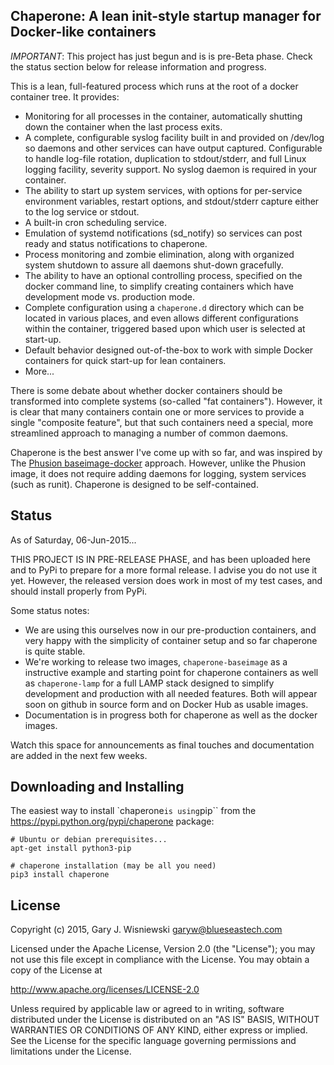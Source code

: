 Chaperone: A lean init-style startup manager for Docker-like containers
-----------------------------------------------------------------------

*IMPORTANT*:  This project has just begun and is is pre-Beta phase.  Check the status section
below for release information and progress.

This is a lean, full-featured process which runs at the root of a docker
container tree.  It provides:

* Monitoring for all processes in the container, automatically shutting down the
  container when the last process exits.
* A complete, configurable syslog facility built in and provided on /dev/log
  so daemons and other services can have output captured.  Configurable
  to handle log-file rotation, duplication to stdout/stderr, and full Linux
  logging facility, severity support.  No syslog daemon is required in your
  container.
* The ability to start up system services, with options for per-service
  environment variables, restart options, and stdout/stderr capture either
  to the log service or stdout.
* A built-in cron scheduling service.
* Emulation of systemd notifications (sd_notify) so services can post
  ready and status notifications to chaperone.
* Process monitoring and zombie elimination, along with organized system
  shutdown to assure all daemons shut-down gracefully.
* The ability to have an optional controlling process, specified on the 
  docker command line, to simplify creating containers which have development
  mode vs. production mode.
* Complete configuration using a ``chaperone.d`` directory which can be located
  in various places, and even allows different configurations
  within the container, triggered based upon which user is selected at start-up.
* Default behavior designed out-of-the-box to work with simple Docker containers
  for quick start-up for lean containers.
* More...

There is some debate about whether docker containers should be transformed into
complete systems (so-called "fat containers").  However, it is clear that many
containers contain one or more services to provide a single "composite feature",
but that such containers need a special, more streamlined approach to managing
a number of common daemons.  

Chaperone is the best answer I've come up with so far, and was inspired by
The [Phusion baseimage-docker](http://phusion.github.io/baseimage-docker/) approach.
However, unlike the Phusion image, it does not require adding daemons for logging,
system services (such as runit).  Chaperone is designed to be self-contained.

Status
------

As of Saturday, 06-Jun-2015...

THIS PROJECT IS IN PRE-RELEASE PHASE, and has been uploaded here and to PyPi to
prepare for a more formal release.  I advise you do not use it yet.  However,
the released version does work in most of my test cases, and should install
properly from PyPi.

Some status notes:

* We are using this ourselves now in our pre-production containers, and very
  happy with the simplicity of container setup and so far chaperone is quite
  stable.
* We're working to release two images, ``chaperone-baseimage`` as a instructive
  example and starting point for chaperone containers as well as ``chaperone-lamp``
  for a full LAMP stack designed to simplify development and production with
  all needed features. Both will appear soon on github in source form and on
  Docker Hub as usable images.
* Documentation is in progress both for chaperone as well as the docker
  images.

Watch this space for announcements as final touches and documentation
are added in the next few weeks.

Downloading and Installing
--------------------------

The easiest way to install `chaperone`` is using ``pip`` from the https://pypi.python.org/pypi/chaperone package:

    # Ubuntu or debian prerequisites...
    apt-get install python3-pip

    # chaperone installation (may be all you need)
    pip3 install chaperone

License
-------

Copyright (c) 2015, Gary J. Wisniewski <garyw@blueseastech.com>

Licensed under the Apache License, Version 2.0 (the "License");
you may not use this file except in compliance with the License.
You may obtain a copy of the License at

   http://www.apache.org/licenses/LICENSE-2.0

Unless required by applicable law or agreed to in writing, software
distributed under the License is distributed on an "AS IS" BASIS,
WITHOUT WARRANTIES OR CONDITIONS OF ANY KIND, either express or implied.
See the License for the specific language governing permissions and
limitations under the License.
